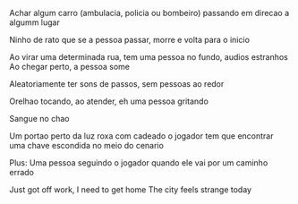 

Achar algum carro (ambulacia, policia ou bombeiro) passando em direcao a algumm lugar

Ninho de rato que se a pessoa passar, morre e volta para o inicio

Ao virar uma determinada rua, tem uma pessoa no fundo, audios estranhos 
Ao chegar perto, a pessoa some 

Aleatoriamente ter sons de passos, sem pessoas ao redor 

Orelhao tocando, ao atender, eh uma pessoa gritando 

Sangue no chao 

Um portao perto da luz roxa com cadeado
o jogador tem que encontrar uma chave escondida no meio do cenario


Plus: 
Uma pessoa seguindo o jogador quando ele vai por um caminho errado




Just got off work, I need to get home
The city feels strange today
